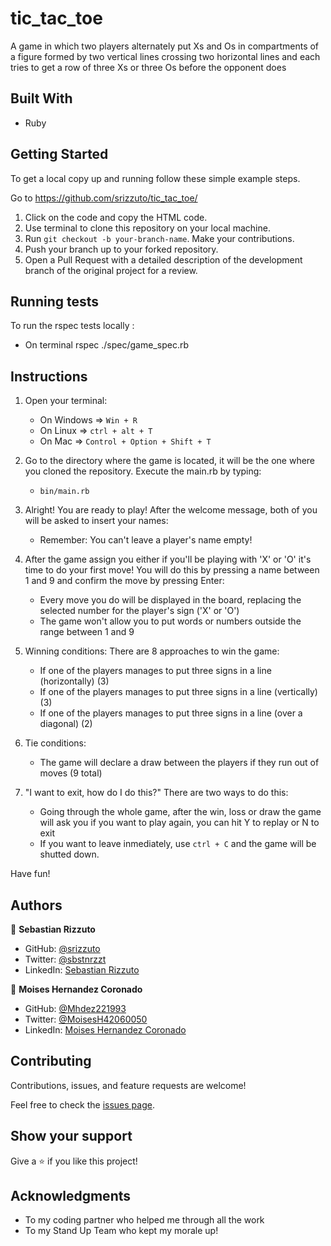 # tic_tac_toe

A game in which two players alternately put Xs and Os in compartments of a figure formed by two vertical lines crossing two horizontal lines and each tries to get a row of three Xs or three Os before the opponent does 
## Built With

- Ruby

## Getting Started

To get a local copy up and running follow these simple example steps.

Go to https://github.com/srizzuto/tic_tac_toe/

1. Click on the code and copy the HTML code.
2. Use terminal to clone this repository on your local machine.
3. Run <code>git checkout -b your-branch-name</code>. Make your contributions.
4. Push your branch up to your forked repository.
5. Open a Pull Request with a detailed description of the development branch of the original project for a review.

## Running tests

To run the rspec tests locally :

- On terminal </code>rspec ./spec/game_spec.rb</code> 


## Instructions

1) Open your terminal:
    - On Windows => <code>Win + R</code>
    - On Linux => <code>ctrl + alt + T</code>
    - On Mac => <code>Control + Option + Shift + T</code>

2) Go to the directory where the game is located, it will be the one where you cloned the repository. Execute the main.rb by typing:
    - <code>bin/main.rb</code>

3) Alright! You are ready to play! After the welcome message, both of you will be asked to insert your names:
    - Remember: You can't leave a player's name empty!

4) After the game assign you either if you'll be playing with 'X' or 'O' it's time to do your first move! You will do this by pressing a name between 1 and 9 and confirm the move by pressing Enter:
    - Every move you do will be displayed in the board, replacing the selected number for the player's sign ('X' or 'O')
    - The game won't allow you to put words or numbers outside the range between 1 and 9

5) Winning conditions:
    There are 8 approaches to win the game:
    - If one of the players manages to put three signs in a line (horizontally) (3)
    - If one of the players manages to put three signs in a line (vertically) (3)
    - If one of the players manages to put three signs in a line (over a diagonal) (2)

6) Tie conditions:
    - The game will declare a draw between the players if they run out of moves (9 total)

7) "I want to exit, how do I do this?"
    There are two ways to do this:
    - Going through the whole game, after the win, loss or draw the game will ask you if you want to play again, you can hit Y to replay or N to exit
    - If you want to leave inmediately, use <code>ctrl + C</code> and the game will be shutted down.


Have fun!

## Authors

👤 **Sebastian Rizzuto**

- GitHub: [@srizzuto](https://github.com/srizzuto)
- Twitter: [@sbstnrzzt](https://twitter.com/sbstnrzzt)
- LinkedIn: [Sebastian Rizzuto](https://www.linkedin.com/in/srizzuto/)


👤 **Moises Hernandez Coronado** 

- GitHub: [@Mhdez221993](https://github.com/Mhdez221993) 
- Twitter: [@MoisesH42060050](https://twitter.com/MoisesH42060050) 
- LinkedIn: [Moises Hernandez Coronado](https://www.linkedin.com/in/moises-hernandez-9bbb17145/) 

## Contributing

Contributions, issues, and feature requests are welcome!

Feel free to check the [issues page](https://github.com/srizzuto/bubble-sort/issues).

## Show your support

Give a ⭐️ if you like this project!

## Acknowledgments

- To my coding partner who helped me through all the work
- To my Stand Up Team who kept my morale up!
